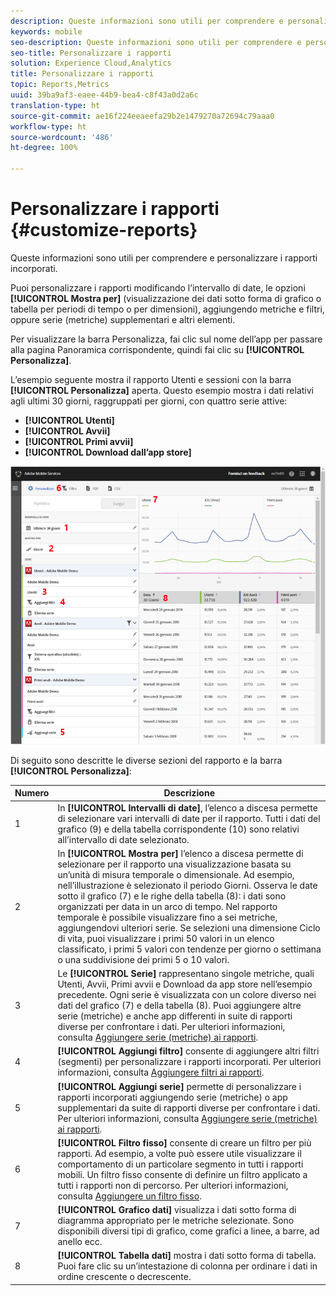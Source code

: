 ```yaml
---
description: Queste informazioni sono utili per comprendere e personalizzare i rapporti incorporati.
keywords: mobile
seo-description: Queste informazioni sono utili per comprendere e personalizzare i rapporti incorporati.
seo-title: Personalizzare i rapporti
solution: Experience Cloud,Analytics
title: Personalizzare i rapporti
topic: Reports,Metrics
uuid: 39ba9af3-eaee-44b9-bea4-c8f43a0d2a6c
translation-type: ht
source-git-commit: ae16f224eeaeefa29b2e1479270a72694c79aaa0
workflow-type: ht
source-wordcount: '486'
ht-degree: 100%

---
```



# Personalizzare i rapporti {#customize-reports}

Queste informazioni sono utili per comprendere e personalizzare i rapporti incorporati.

Puoi personalizzare i rapporti modificando l’intervallo di date, le opzioni **[!UICONTROL Mostra per]** (visualizzazione dei dati sotto forma di grafico o tabella per periodi di tempo o per dimensioni), aggiungendo metriche e filtri, oppure serie (metriche) supplementari e altri elementi.

Per visualizzare la barra Personalizza, fai clic sul nome dell’app per passare alla pagina Panoramica corrispondente, quindi fai clic su **[!UICONTROL Personalizza]**.

L’esempio seguente mostra il rapporto Utenti e sessioni con la barra **[!UICONTROL Personalizza]** aperta. Questo esempio mostra i dati relativi agli ultimi 30 giorni, raggruppati per giorni, con quattro serie attive:

* **[!UICONTROL Utenti]**
* **[!UICONTROL Avvii]**
* **[!UICONTROL Primi avvii]**
* **[!UICONTROL Download dall’app store]**

![](assets/reports.png)

Di seguito sono descritte le diverse sezioni del rapporto e la barra **[!UICONTROL Personalizza]**:

| Numero | Descrizione |
|--- |--- |
| 1 | In **[!UICONTROL Intervalli di date]**, l’elenco a discesa permette di selezionare vari intervalli di date per il rapporto. Tutti i dati del grafico (9) e della tabella corrispondente (10) sono relativi all’intervallo di date selezionato. |
| 2 | In **[!UICONTROL Mostra per]** l’elenco a discesa permette di selezionare per il rapporto una visualizzazione basata su un’unità di misura temporale o dimensionale. Ad esempio, nell’illustrazione è selezionato il periodo Giorni. Osserva le date sotto il grafico (7) e le righe della tabella (8): i dati sono organizzati per data in un arco di tempo. Nel rapporto temporale è possibile visualizzare fino a sei metriche, aggiungendovi ulteriori serie.  Se selezioni una dimensione Ciclo di vita, puoi visualizzare i primi 50 valori in un elenco classificato, i primi 5 valori con tendenze per giorno o settimana o una suddivisione dei primi 5 o 10 valori. |
| 3 | Le **[!UICONTROL Serie]** rappresentano singole metriche, quali Utenti, Avvii, Primi avvii e Download da app store nell’esempio precedente. Ogni serie è visualizzata con un colore diverso nei dati del grafico (7) e della tabella (8).  Puoi aggiungere altre serie (metriche) e anche app differenti in suite di rapporti diverse per confrontare i dati.  Per ulteriori informazioni, consulta [Aggiungere serie (metriche) ai rapporti](/help/using/usage/reports-customize/t-reports-series.md). |
| 4 | **[!UICONTROL Aggiungi filtro]** consente di aggiungere altri filtri (segmenti) per personalizzare i rapporti incorporati. Per ulteriori informazioni, consulta [Aggiungere filtri ai rapporti](/help/using/usage/reports-customize/t-reports-customize.md). |
| 5 | **[!UICONTROL Aggiungi serie]** permette di personalizzare i rapporti incorporati aggiungendo serie (metriche) o app supplementari da suite di rapporti diverse per confrontare i dati. Per ulteriori informazioni, consulta [Aggiungere serie (metriche) ai rapporti](/help/using/usage/reports-customize/t-reports-series.md). |
| 6 | **[!UICONTROL Filtro fisso]** consente di creare un filtro per più rapporti. Ad esempio, a volte può essere utile visualizzare il comportamento di un particolare segmento in tutti i rapporti mobili. Un filtro fisso consente di definire un filtro applicato a tutti i rapporti non di percorso.  Per ulteriori informazioni, consulta [Aggiungere un filtro fisso](/help/using/usage/reports-customize/t-sticky-filter.md). |
| 7 | **[!UICONTROL Grafico dati]** visualizza i dati sotto forma di diagramma appropriato per le metriche selezionate. Sono disponibili diversi tipi di grafico, come grafici a linee, a barre, ad anello ecc. |
| 8 | **[!UICONTROL Tabella dati]** mostra i dati sotto forma di tabella. Puoi fare clic su un’intestazione di colonna per ordinare i dati in ordine crescente o decrescente. |

